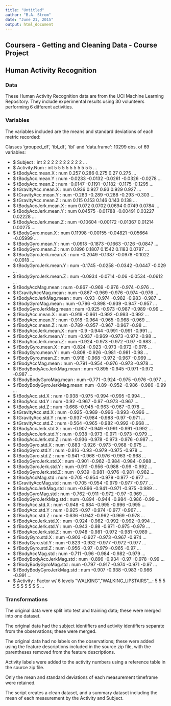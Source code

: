 ```yaml
---
title: "Untitled"
author: "B.A. Strom"
date: "June 21, 2015"
output: html_document
---
```


## Coursera - Getting and Cleaning Data - Course Project
## Human Activity Recognition

### Data

These Human Activity Recognition data are from the UCI Machine Learning Repository.  They include experimental results using 30 volunteers performing 6 different activities.

### Variables

The variables included are the means and standard deviations of each metric recorded:

Classes ‘grouped_df’, ‘tbl_df’, ‘tbl’ and 'data.frame':  10299 obs. of  69 variables:

* $ Subject                  : int  2 2 2 2 2 2 2 2 2 2 ...
* $ Activity.Num             : int  5 5 5 5 5 5 5 5 5 5 ...
* $ tBodyAcc.mean.X          : num  0.257 0.286 0.275 0.27 0.275 ...
* $ tBodyAcc.mean.Y          : num  -0.0233 -0.0132 -0.0261 -0.0326 -0.0278 ...
* $ tBodyAcc.mean.Z          : num  -0.0147 -0.1191 -0.1182 -0.1175 -0.1295 ...
* $ tGravityAcc.mean.X       : num  0.936 0.927 0.93 0.929 0.927 ...
* $ tGravityAcc.mean.Y       : num  -0.283 -0.289 -0.288 -0.293 -0.303 ...
* $ tGravityAcc.mean.Z       : num  0.115 0.153 0.146 0.143 0.138 ...
* $ tBodyAccJerk.mean.X      : num  0.072 0.0702 0.0694 0.0749 0.0784 ...
* $ tBodyAccJerk.mean.Y      : num  0.04575 -0.01788 -0.00491 0.03227 0.02228 ...
* $ tBodyAccJerk.mean.Z      : num  -0.10604 -0.00172 -0.01367 0.01214 0.00275 ...
* $ tBodyGyro.mean.X         : num  0.11998 -0.00155 -0.04821 -0.05664 -0.05999 ...
* $ tBodyGyro.mean.Y         : num  -0.0918 -0.1873 -0.1663 -0.126 -0.0847 ...
* $ tBodyGyro.mean.Z         : num  0.1896 0.1807 0.1542 0.1183 0.0787 ...
* $ tBodyGyroJerk.mean.X     : num  -0.2049 -0.1387 -0.0978 -0.1022 -0.0918 ...
* $ tBodyGyroJerk.mean.Y     : num  -0.1745 -0.0258 -0.0342 -0.0447 -0.029 ...
* $ tBodyGyroJerk.mean.Z     : num  -0.0934 -0.0714 -0.06 -0.0534 -0.0612 ...
* $ tBodyAccMag.mean         : num  -0.867 -0.969 -0.976 -0.974 -0.976 ...
* $ tGravityAccMag.mean      : num  -0.867 -0.969 -0.976 -0.974 -0.976 ...
* $ tBodyAccJerkMag.mean     : num  -0.93 -0.974 -0.982 -0.983 -0.987 ...
* $ tBodyGyroMag.mean        : num  -0.796 -0.898 -0.939 -0.947 -0.957 ...
* $ tBodyGyroJerkMag.mean    : num  -0.925 -0.973 -0.987 -0.989 -0.99 ...
* $ fBodyAcc.mean.X          : num  -0.919 -0.961 -0.992 -0.993 -0.992 ...
* $ fBodyAcc.mean.Y          : num  -0.918 -0.964 -0.965 -0.968 -0.969 ...
* $ fBodyAcc.mean.Z          : num  -0.789 -0.957 -0.967 -0.967 -0.98 ...
* $ fBodyAccJerk.mean.X      : num  -0.9 -0.944 -0.991 -0.991 -0.991 ...
* $ fBodyAccJerk.mean.Y      : num  -0.937 -0.969 -0.973 -0.972 -0.98 ...
* $ fBodyAccJerk.mean.Z      : num  -0.924 -0.973 -0.972 -0.97 -0.983 ...
* $ fBodyGyro.mean.X         : num  -0.824 -0.923 -0.973 -0.972 -0.976 ...
* $ fBodyGyro.mean.Y         : num  -0.808 -0.926 -0.981 -0.981 -0.98 ...
* $ fBodyGyro.mean.Z         : num  -0.918 -0.968 -0.972 -0.967 -0.969 ...
* $ fBodyAccMag.mean         : num  -0.791 -0.954 -0.976 -0.973 -0.978 ...
* $ fBodyBodyAccJerkMag.mean : num  -0.895 -0.945 -0.971 -0.972 -0.987 ...
* $ fBodyBodyGyroMag.mean    : num  -0.771 -0.924 -0.975 -0.976 -0.977 ...
* $ fBodyBodyGyroJerkMag.mean: num  -0.89 -0.952 -0.986 -0.986 -0.99 ...
* $ tBodyAcc.std.X           : num  -0.938 -0.975 -0.994 -0.995 -0.994 ...
* $ tBodyAcc.std.Y           : num  -0.92 -0.967 -0.97 -0.973 -0.967 ...
* $ tBodyAcc.std.Z           : num  -0.668 -0.945 -0.963 -0.967 -0.978 ...
* $ tGravityAcc.std.X        : num  -0.925 -0.989 -0.996 -0.993 -0.996 ...
* $ tGravityAcc.std.Y        : num  -0.937 -0.984 -0.988 -0.97 -0.971 ...
* $ tGravityAcc.std.Z        : num  -0.564 -0.965 -0.982 -0.992 -0.968 ...
* $ tBodyAccJerk.std.X       : num  -0.907 -0.949 -0.991 -0.991 -0.992 ...
* $ tBodyAccJerk.std.Y       : num  -0.938 -0.973 -0.971 -0.973 -0.979 ...
* $ tBodyAccJerk.std.Z       : num  -0.936 -0.978 -0.973 -0.976 -0.987 ...
* $ tBodyGyro.std.X          : num  -0.883 -0.926 -0.973 -0.968 -0.975 ...
* $ tBodyGyro.std.Y          : num  -0.816 -0.93 -0.979 -0.975 -0.978 ...
* $ tBodyGyro.std.Z          : num  -0.941 -0.968 -0.976 -0.963 -0.968 ...
* $ tBodyGyroJerk.std.X      : num  -0.901 -0.962 -0.984 -0.984 -0.988 ...
* $ tBodyGyroJerk.std.Y      : num  -0.911 -0.956 -0.988 -0.99 -0.992 ...
* $ tBodyGyroJerk.std.Z      : num  -0.939 -0.981 -0.976 -0.981 -0.982 ...
* $ tBodyAccMag.std          : num  -0.705 -0.954 -0.979 -0.977 -0.977 ...
* $ tGravityAccMag.std       : num  -0.705 -0.954 -0.979 -0.977 -0.977 ...
* $ tBodyAccJerkMag.std      : num  -0.896 -0.941 -0.971 -0.975 -0.989 ...
* $ tBodyGyroMag.std         : num  -0.762 -0.911 -0.972 -0.97 -0.969 ...
* $ tBodyGyroJerkMag.std     : num  -0.894 -0.944 -0.984 -0.986 -0.99 ...
* $ fBodyAcc.std.X           : num  -0.948 -0.984 -0.995 -0.996 -0.995 ...
* $ fBodyAcc.std.Y           : num  -0.925 -0.97 -0.974 -0.977 -0.967 ...
* $ fBodyAcc.std.Z           : num  -0.636 -0.942 -0.962 -0.969 -0.978 ...
* $ fBodyAccJerk.std.X       : num  -0.924 -0.962 -0.992 -0.992 -0.994 ...
* $ fBodyAccJerk.std.Y       : num  -0.943 -0.98 -0.971 -0.975 -0.979 ...
* $ fBodyAccJerk.std.Z       : num  -0.948 -0.981 -0.972 -0.981 -0.989 ...
* $ fBodyGyro.std.X          : num  -0.903 -0.927 -0.973 -0.967 -0.974 ...
* $ fBodyGyro.std.Y          : num  -0.823 -0.932 -0.977 -0.972 -0.977 ...
* $ fBodyGyro.std.Z          : num  -0.956 -0.97 -0.979 -0.965 -0.97 ...
* $ fBodyAccMag.std          : num  -0.711 -0.96 -0.984 -0.982 -0.979 ...
* $ fBodyBodyAccJerkMag.std  : num  -0.896 -0.934 -0.97 -0.978 -0.99 ...
* $ fBodyBodyGyroMag.std     : num  -0.797 -0.917 -0.974 -0.971 -0.97 ...
* $ fBodyBodyGyroJerkMag.std : num  -0.907 -0.938 -0.983 -0.986 -0.991 ...
* $ Activity                 : Factor w/ 6 levels "WALKING","WALKING_UPSTAIRS",..: 5 5 5 5 5 5 5 5 5 5 ...

### Transformations

The original data were split into test and training data; these were merged into one dataset.

The original data had the subject identifiers and activity identifiers separate from the observations; these were merged.

The original data had no labels on the observations; these were added using the feature descriptions included in the source zip file, with the parentheses removed from the feature descriptions.

Activity labels were added to the activity numbers using a reference table in the source zip file.

Only the mean and standard deviations of each measurement timeframe were retained.

The script creates a clean dataset, and a summary dataset including the mean of each measurement by the Activity and Subject.